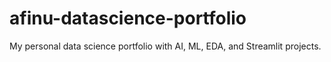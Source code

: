 # afinu-datascience-portfolio
My personal data science portfolio with AI, ML, EDA, and Streamlit projects.
